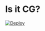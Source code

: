 # Is it CG?

[![Deploy](https://github.com/josephgardner/isitcg/actions/workflows/heroku-deploy.yml/badge.svg)](https://github.com/josephgardner/isitcg/actions/workflows/heroku-deploy.yml)